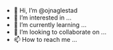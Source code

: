 - 👋 Hi, I’m @ojnaglestad
- 👀 I’m interested in ...
- 🌱 I’m currently learning ...
- 💞️ I’m looking to collaborate on ...
- 📫 How to reach me ...

<!---
ojnaglestad/ojnaglestad is a ✨ special ✨ repository because its `README.md` (this file) appears on your GitHub profile.
You can click the Preview link to take a look at your changes.
--->
